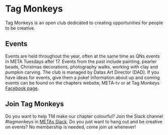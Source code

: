 # Tag Monkeys

Tag Monkeys is an open club dedicated to creating opportunities for people to be creative.


## Events

Events are held throughout the year, often at the same time as QNs events in META Tuesdays after 17.  Events from the past include painting, pearler beads, Christmas decorations, photography walks, working with clay and pumpkin carving. The club is managed by Datas Art Director (DAD). If you have ideas for events, give them a poke! Information about up and coming events can be found on the chapters website, META-tv or at Tag Monkeys [Facebook page](https://www.facebook.com/pages/Tag-Monkeys/120626214692945?fref=ts).


## Join Tag Monkeys

Do you want to help TM make our chapter colourful? Join the Slack channel #tagmonkeys in [METAs Slack](meta-lokal.slack.com). Do you just want to hang out and be creative on events? No membership is needed, come join us whenever!
